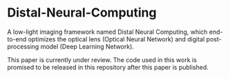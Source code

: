 # Distal-Neural-Computing
A low-light imaging framework named Distal Neural Computing, which end-to-end optimizes the optical lens (Optical Neural Network) and digital post-processing model (Deep Learning Network).

This paper is currently under review. The code used in this work is promised to be released in this repository after this paper is published.
